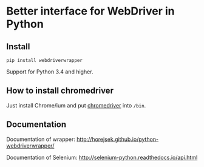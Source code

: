 # Better interface for WebDriver in Python

## Install

`pip install webdriverwrapper`

Support for Python 3.4 and higher.

## How to install chromedriver

Just install Chrome/ium and put [chromedriver](http://chromedriver.storage.googleapis.com/index.html) into `/bin`.

## Documentation

Documentation of wrapper: http://horejsek.github.io/python-webdriverwrapper/

Documentation of Selenium: http://selenium-python.readthedocs.io/api.html

